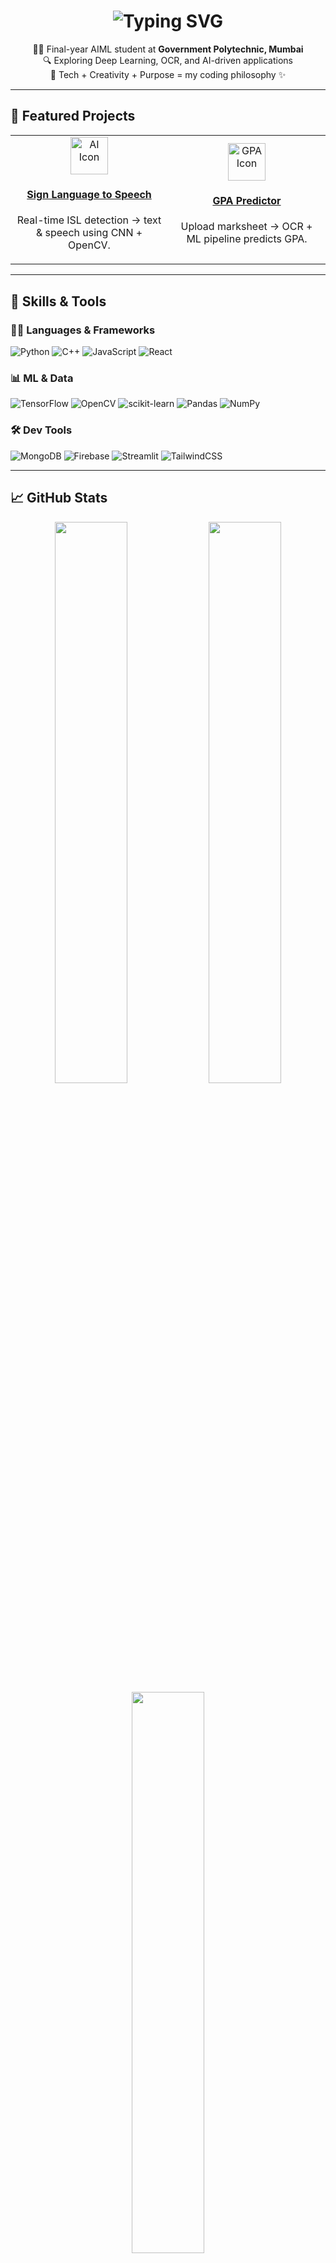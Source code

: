 <!-- HEADER -->
<h1 align="center">
  <img src="https://readme-typing-svg.demolab.com?font=Fira+Code&size=25&pause=1000&center=true&vCenter=true&width=435&lines=Hi+%F0%9F%91%8B%2C+I'm+Shamika+Kadam!;AI+%2F+ML+Engineer+%7C+Fullstack+Explorer;Turning+Ideas+into+Code+%F0%9F%A7%91%E2%80%8D%F0%9F%92%BB" alt="Typing SVG" />
</h1>

<p align="center">
  👩‍🎓 Final-year AIML student at <b>Government Polytechnic, Mumbai</b><br>
  🔍 Exploring Deep Learning, OCR, and AI-driven applications<br>
  🌌 Tech + Creativity + Purpose = my coding philosophy ✨
</p>

---

## 🚀 Featured Projects

<table align="center">
  <tr>
    <td align="center" width="50%">
      <a href="#">
        <img src="https://img.icons8.com/nolan/64/brain.png" width="60" alt="AI Icon"/>
        <h4>Sign Language to Speech</h4>
      </a>
      <p>Real-time ISL detection → text & speech using CNN + OpenCV.</p>
    </td>
    <td align="center" width="50%">
      <a href="#">
        <img src="https://img.icons8.com/nolan/64/artificial-intelligence.png" width="60" alt="GPA Icon"/>
        <h4>GPA Predictor</h4>
      </a>
      <p>Upload marksheet → OCR + ML pipeline predicts GPA.</p>
    </td>
  </tr>
</table>

---

## 🧠 Skills & Tools

### 👩‍💻 Languages & Frameworks
![Python](https://img.shields.io/badge/-Python-333?style=for-the-badge&logo=python&logoColor=yellow)
![C++](https://img.shields.io/badge/-C++-00599C?style=for-the-badge&logo=c%2B%2B&logoColor=white)
![JavaScript](https://img.shields.io/badge/-JavaScript-black?style=for-the-badge&logo=javascript)
![React](https://img.shields.io/badge/-React-61DAFB?style=for-the-badge&logo=react)

### 📊 ML & Data
![TensorFlow](https://img.shields.io/badge/-TensorFlow-orange?style=for-the-badge&logo=tensorflow)
![OpenCV](https://img.shields.io/badge/-OpenCV-5C3EE8?style=for-the-badge&logo=opencv&logoColor=white)
![scikit-learn](https://img.shields.io/badge/-Scikit--learn-F7931E?style=for-the-badge&logo=scikit-learn)
![Pandas](https://img.shields.io/badge/-Pandas-150458?style=for-the-badge&logo=pandas)
![NumPy](https://img.shields.io/badge/-NumPy-013243?style=for-the-badge&logo=numpy)

### 🛠️ Dev Tools
![MongoDB](https://img.shields.io/badge/-MongoDB-4ea94b?style=for-the-badge&logo=mongodb)
![Firebase](https://img.shields.io/badge/-Firebase-ffca28?style=for-the-badge&logo=firebase&logoColor=black)
![Streamlit](https://img.shields.io/badge/-Streamlit-FE4B4B?style=for-the-badge&logo=streamlit)
![TailwindCSS](https://img.shields.io/badge/-TailwindCSS-38B2AC?style=for-the-badge&logo=tailwind-css)

---

## 📈 GitHub Stats

<p align="center">
  <img src="https://github-readme-stats.vercel.app/api?username=shamika27k&theme=radical&show_icons=true&hide_border=false&include_all_commits=true&count_private=true&custom_title=✨ Shamika's GitHub Stats ✨" width="48%" />
  <img src="https://streak-stats.demolab.com?user=shamika27k&theme=radical&hide_border=false" width="48%" />
  <br/>
  <img src="https://github-readme-stats.vercel.app/api/top-langs/?username=shamika27k&theme=radical&hide_border=false&layout=compact&langs_count=8" width="48%" />
</p>

---

## 🌐 Let’s Connect

<p align="center">
  <a href="https://www.linkedin.com/in/shamika-kadam-1a70a228b/">
    <img src="https://img.shields.io/badge/-LinkedIn-0A66C2?style=for-the-badge&logo=linkedin&logoColor=white" />
  </a>
  <a href="mailto:shamikagpm@gmail.com">
    <img src="https://img.shields.io/badge/-Gmail-EA4335?style=for-the-badge&logo=gmail&logoColor=white" />
  </a>
  <a href="https://shamika27k.github.io/Webtechportfolio/index.html">
    <img src="https://img.shields.io/badge/-Portfolio-000000?style=for-the-badge&logo=github&logoColor=white" />
  </a>
</p>

